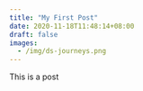 ```yaml
---
title: "My First Post"
date: 2020-11-18T11:48:14+08:00
draft: false
images: 
  - /img/ds-journeys.png
---
```


This is a post
